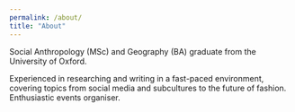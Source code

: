 ```yaml
---
permalink: /about/
title: "About"
---
```


Social Anthropology (MSc) and Geography (BA) graduate from the University of Oxford. 

Experienced in researching and writing in a fast-paced environment, covering topics from social media and subcultures to the future of fashion. Enthusiastic events organiser.